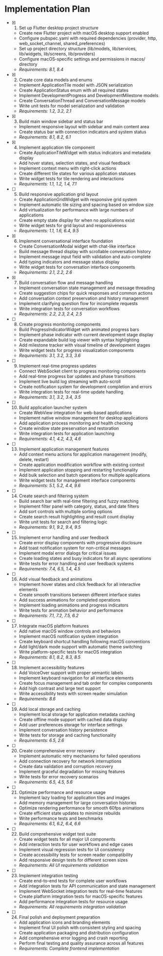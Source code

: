# Implementation Plan

- [x] 1. Set up Flutter desktop project structure
  - Create new Flutter project with macOS desktop support enabled
  - Configure pubspec.yaml with required dependencies (provider, http, web_socket_channel, shared_preferences)
  - Set up project directory structure (lib/models, lib/services, lib/widgets, lib/screens, lib/providers)
  - Configure macOS-specific settings and permissions in macos/ directory
  - _Requirements: 8.1, 8.4_

- [x] 2. Create core data models and enums
  - Implement ApplicationTile model with JSON serialization
  - Create ApplicationStatus enum with all required states
  - Implement DevelopmentProgress and DevelopmentMilestone models
  - Create ConversationThread and ConversationMessage models
  - Write unit tests for model serialization and validation
  - _Requirements: 1.2, 3.2, 2.1_

- [x] 3. Build main window sidebar and status bar
  - Implement responsive layout with sidebar and main content area
  - Create status bar with connection indicators and system status
  - _Requirements: 8.1, 8.2, 6.1_

- [x] 4. Implement application tile component
  - Create ApplicationTileWidget with status indicators and metadata display
  - Add hover states, selection states, and visual feedback
  - Implement context menu with right-click actions
  - Create different tile states for various application statuses
  - Write widget tests for tile rendering and interactions
  - _Requirements: 1.1, 1.2, 1.4, 7.1_

- [ ] 5. Build responsive application grid layout
  - Create ApplicationGridWidget with responsive grid system
  - Implement automatic tile sizing and spacing based on window size
  - Add virtualization for performance with large numbers of applications
  - Create empty state display for when no applications exist
  - Write widget tests for grid layout and responsiveness
  - _Requirements: 1.1, 1.6, 6.4, 9.5_

- [x] 6. Implement conversational interface foundation
  - Create ConversationModal widget with chat-like interface
  - Build message thread display with scrollable conversation history
  - Implement message input field with validation and auto-complete
  - Add typing indicators and message status display
  - Write widget tests for conversation interface components
  - _Requirements: 2.1, 2.2, 2.6_

- [x] 7. Build conversation flow and message handling
  - Implement conversation state management and message threading
  - Create suggestion chips for quick responses and common actions
  - Add conversation context preservation and history management
  - Implement clarifying question flow for incomplete requests
  - Write integration tests for conversation workflows
  - _Requirements: 2.2, 2.3, 2.4, 2.5_

- [ ] 8. Create progress monitoring components
  - Build ProgressIndicatorWidget with animated progress bars
  - Implement phase indicator with current development stage display
  - Create expandable build log viewer with syntax highlighting
  - Add milestone tracker with visual timeline of development stages
  - Write widget tests for progress visualization components
  - _Requirements: 3.1, 3.2, 3.3, 3.6_

- [ ] 9. Implement real-time progress updates
  - Connect WebSocket client to progress monitoring components
  - Add real-time progress bar updates and phase transitions
  - Implement live build log streaming with auto-scroll
  - Create notification system for development completion and errors
  - Write integration tests for real-time update handling
  - _Requirements: 3.1, 3.2, 3.4, 3.5_

- [ ] 10. Build application launcher system
  - Create WebView integration for web-based applications
  - Implement native window management for desktop applications
  - Add application process monitoring and health checking
  - Create window state preservation and restoration
  - Write integration tests for application launching
  - _Requirements: 4.1, 4.2, 4.3, 4.6_

- [ ] 13. Implement application management features
  - Add context menu actions for application management (modify, delete, restart)
  - Create application modification workflow with existing context
  - Implement application stopping and restarting functionality
  - Add bulk selection and batch operations for multiple applications
  - Write widget tests for management interface components
  - _Requirements: 5.1, 5.2, 4.4, 9.6_

- [ ] 14. Create search and filtering system
  - Build search bar with real-time filtering and fuzzy matching
  - Implement filter panel with category, status, and date filters
  - Add sort controls with multiple sorting options
  - Create search result highlighting and result count display
  - Write unit tests for search and filtering logic
  - _Requirements: 9.1, 9.2, 9.4, 9.5_

- [ ] 15. Implement error handling and user feedback
  - Create error display components with progressive disclosure
  - Add toast notification system for non-critical messages
  - Implement modal error dialogs for critical issues
  - Create loading states and busy indicators for all async operations
  - Write tests for error handling and user feedback systems
  - _Requirements: 7.4, 6.5, 1.4, 4.5_

- [ ] 16. Add visual feedback and animations
  - Implement hover states and click feedback for all interactive elements
  - Create smooth transitions between different interface states
  - Add success animations for completed operations
  - Implement loading animations and progress indicators
  - Write tests for animation behavior and performance
  - _Requirements: 7.1, 7.2, 7.5, 6.2_

- [ ] 17. Integrate macOS platform features
  - Add native macOS window controls and behaviors
  - Implement macOS notification system integration
  - Create keyboard shortcut handling following macOS conventions
  - Add light/dark mode support with automatic theme switching
  - Write platform-specific tests for macOS integration
  - _Requirements: 8.1, 8.2, 8.3, 8.5_

- [ ] 18. Implement accessibility features
  - Add VoiceOver support with proper semantic labels
  - Implement keyboard navigation for all interface elements
  - Create focus management and tab order for complex components
  - Add high contrast and large text support
  - Write accessibility tests with screen reader simulation
  - _Requirements: 8.6_

- [ ] 19. Add local storage and caching
  - Implement local storage for application metadata caching
  - Create offline mode support with cached data display
  - Add user preferences storage for interface settings
  - Implement conversation history persistence
  - Write tests for storage and caching functionality
  - _Requirements: 6.5, 2.6_

- [ ] 20. Create comprehensive error recovery
  - Implement automatic retry mechanisms for failed operations
  - Add connection recovery for network interruptions
  - Create data validation and corruption recovery
  - Implement graceful degradation for missing features
  - Write tests for error recovery scenarios
  - _Requirements: 6.5, 4.5, 5.6_

- [ ] 21. Optimize performance and resource usage
  - Implement lazy loading for application tiles and images
  - Add memory management for large conversation histories
  - Optimize rendering performance for smooth 60fps animations
  - Create efficient state updates to minimize rebuilds
  - Write performance tests and benchmarks
  - _Requirements: 6.1, 6.2, 6.4, 6.6_

- [ ] 22. Build comprehensive widget test suite
  - Create widget tests for all major UI components
  - Add interaction tests for user workflows and edge cases
  - Implement visual regression tests for UI consistency
  - Create accessibility tests for screen reader compatibility
  - Add responsive design tests for different screen sizes
  - _Requirements: All UI requirements validation_

- [ ] 23. Implement integration testing
  - Create end-to-end tests for complete user workflows
  - Add integration tests for API communication and state management
  - Implement WebSocket integration tests for real-time features
  - Create platform integration tests for macOS-specific features
  - Add performance integration tests for resource usage
  - _Requirements: All requirements integration validation_

- [ ] 24. Final polish and deployment preparation
  - Add application icons and branding elements
  - Implement final UI polish with consistent styling and spacing
  - Create application packaging and distribution configuration
  - Add comprehensive error logging and crash reporting
  - Perform final testing and quality assurance across all features
  - _Requirements: Complete frontend implementation_